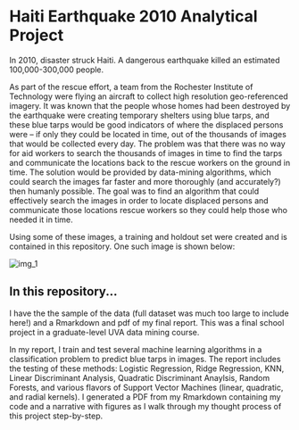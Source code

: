 # Haiti Earthquake 2010 Analytical Project

In 2010, disaster struck Haiti. A dangerous earthquake killed an estimated 100,000-300,000 people. 

As part of the rescue effort, a team from the Rochester Institute of Technology were flying an aircraft to collect high resolution geo-referenced imagery. It was known that the people whose homes had been destroyed by the earthquake were creating temporary shelters using blue tarps, and these blue tarps would be good indicators of where the displaced persons were – if only they could be located in time, out of the thousands of images that would be collected every day. The problem was that there was no way for aid workers to search the thousands of images in time to find the tarps and communicate the locations back to the rescue workers on the ground in time. The solution would be provided by data-mining algorithms, which could search the images far faster and more thoroughly (and accurately?) then humanly possible. The goal was to find an algorithm that could effectively search the images in order to locate displaced persons and communicate those locations rescue workers so they could help those who needed it in time.

Using some of these images, a training and holdout set were created and is contained in this repository. One such image is shown below:

![img_1](https://user-images.githubusercontent.com/66688601/167225138-6d0a9c70-c15d-41ef-9e8a-2a215b6326fb.jpg)

## In this repository...

I have the the sample of the data (full dataset was much too large to include here!) and a Rmarkdown and pdf of my final report. This was a final school project in a graduate-level UVA data mining course.

In my report, I train and test several machine learning algorithms in a classification problem to predict blue tarps in images. The report includes the testing of these methods: Logistic Regression, Ridge Regression, KNN, Linear Discriminant Analysis, Quadratic Discriminant Anaylsis, Random Forests, and various flavors of Support Vector Machines (linear, quadratic, and radial kernels). I generated a PDF from my Rmarkdown containing my code and a narrative with figures as I walk through my thought process of this project step-by-step.


